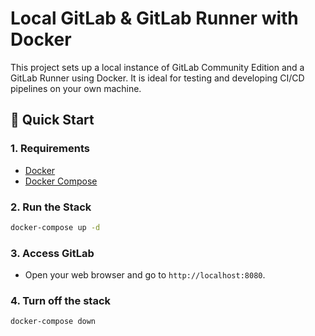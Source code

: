 # Local GitLab & GitLab Runner with Docker

This project sets up a local instance of GitLab Community Edition and a GitLab Runner using Docker. It is ideal for testing and developing CI/CD pipelines on your own machine.

## 🚀 Quick Start

### 1. Requirements

- [Docker](https://docs.docker.com/get-docker/)
- [Docker Compose](https://docs.docker.com/compose/)

### 2. Run the Stack

```bash
docker-compose up -d
```

### 3. Access GitLab
- Open your web browser and go to `http://localhost:8080`.


### 4. Turn off the stack

```bash
docker-compose down
```


